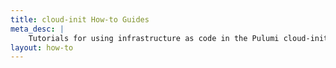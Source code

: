 ```yaml
---
title: cloud-init How-to Guides
meta_desc: |
    Tutorials for using infrastructure as code in the Pulumi cloud-init package
layout: how-to
---
```

